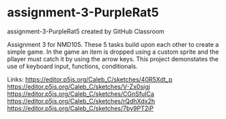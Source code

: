 # assignment-3-PurpleRat5
assignment-3-PurpleRat5 created by GitHub Classroom

Assignment 3 for NMD105. These 5 tasks build upon each other to create a simple game. In the game an item is dropped using a custom sprite and the pllayer must catch it
by using the arrow keys. This project demonstates the use of keyboard input, functions, conditionals. 

Links:
https://editor.p5js.org/Caleb_C/sketches/40R5Xdt_p
https://editor.p5js.org/Caleb_C/sketches/V-Zx0sigj
https://editor.p5js.org/Caleb_C/sketches/CGnSfuICa
https://editor.p5js.org/Caleb_C/sketches/rQdhXdx2h
https://editor.p5js.org/Caleb_C/sketches/7by9PT2iP
